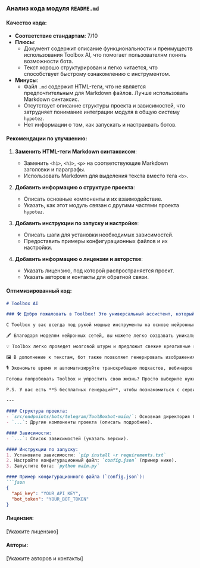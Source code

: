 ### **Анализ кода модуля `README.md`**

#### **Качество кода**:
- **Соответствие стандартам**: 7/10
- **Плюсы**:
   - Документ содержит описание функциональности и преимуществ использования Toolbox AI, что помогает пользователям понять возможности бота.
   - Текст хорошо структурирован и легко читается, что способствует быстрому ознакомлению с инструментом.
- **Минусы**:
   - Файл `.md` содержит HTML-теги, что не является предпочтительным для Markdown файлов. Лучше использовать Markdown синтаксис.
   - Отсутствует описание структуры проекта и зависимостей, что затрудняет понимание интеграции модуля в общую систему `hypotez`.
   - Нет информации о том, как запускать и настраивать ботов.

#### **Рекомендации по улучшению**:
1.  **Заменить HTML-теги Markdown синтаксисом**:
    - Заменить `<h1>`, `<h3>`, `<p>` на соответствующие Markdown заголовки и параграфы.
    - Использовать Markdown для выделения текста вместо тега `<b>`.

2.  **Добавить информацию о структуре проекта**:
    - Описать основные компоненты и их взаимодействие.
    - Указать, как этот модуль связан с другими частями проекта `hypotez`.

3.  **Добавить инструкции по запуску и настройке**:
    - Описать шаги для установки необходимых зависимостей.
    - Предоставить примеры конфигурационных файлов и их настройки.

4.  **Добавить информацию о лицензии и авторстве**:
    - Указать лицензию, под которой распространяется проект.
    - Указать авторов и контакты для обратной связи.

#### **Оптимизированный код**:

```markdown
# Toolbox AI

### 🛠 Добро пожаловать в Toolbox! Это универсальный ассистент, который может генерировать контент для различных рабочих задач!

С Toolbox у вас всегда под рукой мощные инструменты на основе нейронных сетей для написания убедительных текстов, генерации креативных идей и создания визуального контента. Забудьте о безвкусных шаблонах и муках творчества!

🖋 Благодаря моделям нейронных сетей, вы можете легко создавать уникальные тексты для SMM, email-рассылок, SEO-продвижения, рекламных кампаний и многого другого. Просто **выберите нужную задачу**, введите **исходные данные** и получите **готовый контент** в результате.

💡 Toolbox легко проведет мозговой штурм и предложит свежие креативные концепции для реализации.

🖼 В дополнение к текстам, бот также позволяет генерировать изображения на основе описания. Создавайте визуальный контент для постов, баннеров, иллюстраций с нуля - без фотобанков и дизайнеров.

🎙 Экономьте время и автоматизируйте транскрибацию подкастов, вебинаров и видео с помощью встроенной функции.

Готовы попробовать Toolbox и упростить свою жизнь? Просто выберите нужную команду. Я буду рад помочь с любой задачей!

P.S. У вас есть **5 бесплатных генераций**, чтобы познакомиться с сервисом. Затем вы можете выбрать тарифный план, который покрывает все ваши рабочие задачи!

---

#### Структура проекта:
- `src/endpoints/bots/telegram/ToolBoxbot-main/`: Основная директория бота.
- `...`: Другие компоненты проекта (описать подробнее).

#### Зависимости:
- `...`: Список зависимостей (указать версии).

#### Инструкции по запуску:
1. Установите зависимости: `pip install -r requirements.txt`
2. Настройте конфигурационный файл: `config.json` (пример ниже).
3. Запустите бота: `python main.py`

#### Пример конфигурационного файла (`config.json`):
```json
{
  "api_key": "YOUR_API_KEY",
  "bot_token": "YOUR_BOT_TOKEN"
}
```

#### Лицензия:
[Укажите лицензию]

#### Авторы:
[Укажите авторов и контакты]